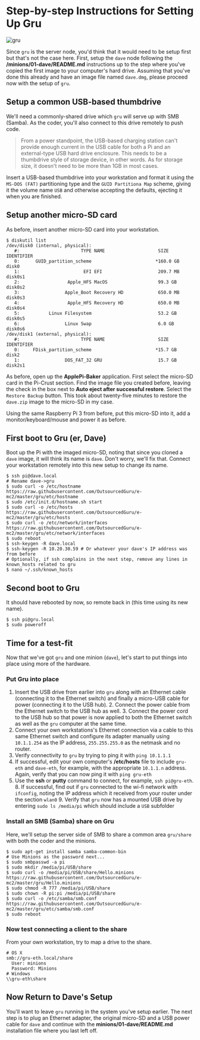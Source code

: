 # Step-by-step Instructions for Setting Up Gru
![gru](https://cloud.githubusercontent.com/assets/15971213/21464555/71237744-c935-11e6-81e4-c130725f2f0e.jpg)

Since `gru` is the server node, you'd think that it would need to be setup first but that's not the case here.  First, setup the `dave` node following the  **/minions/01-dave/README.md** instructions up to the step where you've copied the first image to your computer's hard drive.  Assuming that you've done this already and have an image file named `dave.dmg`, please proceed now with the setup of `gru`.

## Setup a common USB-based thumbdrive
We'll need a commonly-shared drive which `gru` will serve up with SMB (Samba).  As the coder, you'll also connect to this drive remotely to push code.

> From a power standpoint, the USB-based charging station can't provide enough current in the USB cable for both a Pi and an external-type USB hard drive enclosure.  This needs to be a thumbdrive style of storage device, in other words.  As for storage size, it doesn't need to be more than 1GB in most cases.

Insert a USB-based thumbdrive into your workstation and format it using the `MS-DOS (FAT)` partitioning type and the `GUID Partitiona Map` scheme, giving it the volume name `USB` and otherwise accepting the defaults, ejecting it when you are finished.

## Setup another micro-SD card
As before, insert another micro-SD card into your workstation.

```
$ diskutil list
/dev/disk0 (internal, physical):
   #:                       TYPE NAME                    SIZE       IDENTIFIER
   0:      GUID_partition_scheme                        *160.0 GB   disk0
   1:                        EFI EFI                     209.7 MB   disk0s1
   2:                  Apple_HFS MacOS                   99.3 GB    disk0s2
   3:                 Apple_Boot Recovery HD             650.0 MB   disk0s3
   4:                  Apple_HFS Recovery HD             650.0 MB   disk0s4
   5:           Linux Filesystem                         53.2 GB    disk0s5
   6:                 Linux Swap                         6.0 GB     disk0s6
/dev/disk1 (external, physical):
   #:                       TYPE NAME                    SIZE       IDENTIFIER
   0:     FDisk_partition_scheme                        *15.7 GB    disk2
   1:                 DOS_FAT_32 GRU                     15.7 GB    disk2s1
```
As before, open up the **ApplePi-Baker** application.  First select the micro-SD card in the Pi-Crust section.  Find the image file you created before, leaving the check in the box next to **Auto eject after successful restore**.  Select the `Restore Backup` button.  This took about twenty-five minutes to restore the `dave.zip` image to the micro-SD in my case.

Using the same Raspberry Pi 3 from before, put this micro-SD into it, add a monitor/keyboard/mouse and power it as before.

## First boot to Gru (er, Dave)
Boot up the Pi with the imaged micro-SD, noting that since you cloned a `dave` image, it will think its name is `dave`.  Don't worry, we'll fix that.  Connect your workstation remotely into this new setup to change its name.

```
$ ssh pi@dave.local
# Rename dave->gru
$ sudo curl -o /etc/hostname https://raw.githubusercontent.com/OutsourcedGuru/e-mc2/master/gru/etc/hostname
$ sudo /etc/init.d/hostname.sh start
$ sudo curl -o /etc/hosts https://raw.githubusercontent.com/OutsourcedGuru/e-mc2/master/gru/etc/hosts
$ sudo curl -o /etc/network/interfaces https://raw.githubusercontent.com/OutsourcedGuru/e-mc2/master/gru/etc/network/interfaces
$ sudo reboot
$ ssh-keygen -R dave.local
$ ssh-keygen -R 10.20.30.59	# Or whatever your dave's IP address was from before
# Optionally, if ssh complains in the next step, remove any lines in known_hosts related to gru
$ nano ~/.ssh/known_hosts
```
## Second boot to Gru
It should have rebooted by now, so remote back in (this time using its new name).

```
$ ssh pi@gru.local
$ sudo poweroff
```

## Time for a test-fit
Now that we've got `gru` and one minion (`dave`), let's start to put things into place using more of the hardware.

### Put Gru into place

1. Insert the USB drive from earlier into `gru` along with an Ethernet cable (connecting it to the Ethernet switch) and finally a micro-USB cable for power (connecting it to the USB hub).
	2. Connect the power cable from the Ethernet switch to the USB hub as well.
	3. Connect the power cord to the USB hub so that power is now applied to both the Ethernet switch as well as the `gru` computer at the same time.
4. Connect your own workstations's Ethernet connection via a cable to this same Ethernet switch and configure its adapter manually using `10.1.1.254` as the IP address, `255.255.255.0` as the netmask and no router.
5. Verify connectivity to `gru` by trying to ping it with `ping 10.1.1.1`
6. If successful, edit your own computer's **/etc/hosts** file to include `gru-eth` and `dave-eth`, for example, with the appropriate `10.1.1.n` address. Again, verify that you can now ping it with `ping gru-eth`
7. Use the **ssh** or **putty** command to connect, for example, `ssh pi@gru-eth`.
	8. If successful, find out if `gru` connected to the wi-fi network with `ifconfig`, noting the IP address which it received from your router under the section `wlan0`
	9. Verify that `gru` now has a mounted USB drive by entering `sudo ls /media/pi` which should include a `USB` subfolder

### Install an SMB (Samba) share on Gru
Here, we'll setup the server side of SMB to share a common area `gru/share` with both the coder and the minions.

```
$ sudo apt-get install samba samba-common-bin
# Use Minions as the password next...
$ sudo smbpasswd -a pi
$ sudo mkdir /media/pi/USB/share
$ sudo curl -o /media/pi/USB/share/Hello.minions https://raw.githubusercontent.com/OutsourcedGuru/e-mc2/master/gru/Hello.minions
$ sudo chmod -R 777 /media/pi/USB/share
$ sudo chown -R pi:pi /media/pi/USB/share
$ sudo curl -o /etc/samba/smb.conf https://raw.githubusercontent.com/OutsourcedGuru/e-mc2/master/gru/etc/samba/smb.conf
$ sudo reboot
```

### Now test connecting a client to the share
From your own workstation, try to map a drive to the share.

```
# OS X
smb://gru-eth.local/share
  User: minions
  Password: Minions
# Windows
\\gru-eth\share
```

## Now Return to Dave's Setup
You'll want to leave `gru` running in the system you've setup earlier.  The next step is to plug an Ethernet adapter, the original micro-SD and a USB power cable for `dave` and continue with the **minions/01-dave/README.md** installation file where you last left off.